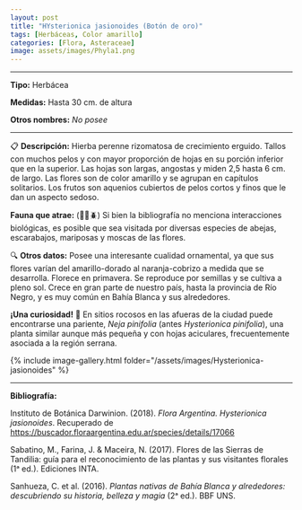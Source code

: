 ```yaml
---
layout: post
title: "HYsterionica jasionoides (Botón de oro)"
tags: [Herbáceas, Color amarillo]
categories: [Flora, Asteraceae]
image: assets/images/Phyla1.png
---
```


***

**Tipo:** Herbácea

**Medidas:** Hasta 30 cm. de altura

**Otros nombres:** *No posee*

***

📋 **Descripción:** Hierba perenne rizomatosa de crecimiento erguido. Tallos con muchos pelos y con mayor proporción de hojas en su porción inferior que en la superior. Las hojas son largas, angostas y miden 2,5 hasta 6 cm. de largo. Las flores son de color amarillo y se agrupan en capítulos solitarios. Los frutos son aquenios cubiertos de pelos cortos y finos que le dan un aspecto sedoso.

**Fauna que atrae:** (🦋🐝🪲) Si bien la bibliografía no menciona interacciones biológicas, es posible que sea visitada por diversas especies de abejas, escarabajos, mariposas y moscas de las flores.

🔍 **Otros datos:** Posee una interesante cualidad ornamental, ya que sus flores varían del amarillo-dorado al naranja-cobrizo a medida que se desarrolla. Florece en primavera. Se reproduce por semillas y se cultiva a pleno sol. Crece en gran parte de nuestro país, hasta la provincia de Río Negro, y es muy común en Bahía Blanca y sus alrededores.

**¡Una curiosidad!** 👀 En sitios rocosos en las afueras de la ciudad puede encontrarse una pariente, *Neja pinifolia* (antes *Hysterionica pinifolia*), una planta similar aunque más pequeña y con hojas aciculares, frecuentemente asociada a la región serrana.

 {% include image-gallery.html folder="/assets/images/Hysterionica-jasionoides" %}

***

**Bibliografía:**

Instituto de Botánica Darwinion. (2018). *Flora Argentina. Hysterionica jasionoides*. Recuperado de https://buscador.floraargentina.edu.ar/species/details/17066

Sabatino, M., Farina, J. & Maceira, N. (2017). Flores de las Sierras de Tandilia: guía para el reconocimiento de las plantas y sus visitantes florales (1ᵃ ed.). Ediciones INTA.

Sanhueza, C. et al. (2016). *Plantas nativas de Bahía Blanca y alrededores: descubriendo su historia, belleza y magia* (2ᵃ ed.). BBF UNS.
